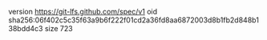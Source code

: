 version https://git-lfs.github.com/spec/v1
oid sha256:06f402c5c35f63a9b6f222f01cd2a36fd8aa6872003d8b1fb2d848b138bdd4c3
size 723
